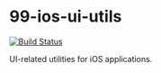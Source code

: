 # 99-ios-ui-utils

[![Build Status](https://travis-ci.org/team99/99-ios-ui-utils.svg?branch=master)](https://travis-ci.org/team99/99-ios-ui-utils)

UI-related utilities for iOS applications.
